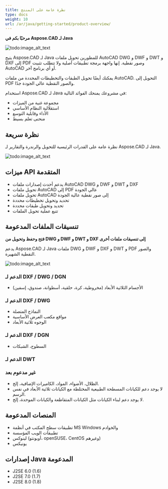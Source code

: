 ```yaml
---
title: نظرة عامة على المنتج
type: docs
weight: 10
url: /ar/java/getting-started/product-overview/
---
```


**مرحبًا بكم في Aspose.CAD لـ Java**

![todo:image_alt_text](https://i.imgur.com/qHeCKck.png)

يتيح Aspose.CAD لـ Java للمطورين تحويل ملفات AutoCAD DWG و DWF و DWT و DXF إلى PDF وصور نقطية. إنها واجهة برمجة تطبيقات أصلية ولا تتطلب تثبيت AutoCAD أو أي برنامج آخر.

يمكنك أيضًا تحويل الطبقات والتخطيطات المحددة من ملفات AutoCAD. التحويل إلى PDF والصور النقطية عالي الجودة جدًا.

استخدام Aspose.CAD لـ Java في مشروعك يمنحك الفوائد التالية:

- مجموعة غنية من الميزات
- استقلالية النظام الأساسي
- الأداء وقابلية التوسع
- منحنى تعلم بسيط




## **نظرة سريعة**
نظرة عامة على القدرات الرئيسية للتحويل والرندرة والتقارير لـ Aspose.CAD لـ Java.

![todo:image_alt_text](https://i.imgur.com/vLNnhkj.png)
## **ميزات API المتقدمة**
- يدعم أحدث إصدارات ملفات AutoCAD DWG و DWF و DWT و DXF
- تحويل ملفات AutoCAD إلى PDF عالي الجودة
- تحويل ملفات AutoCAD إلى صور نقطية عالية الجودة
- تحديد وتحويل تخطيطات محددة
- تحديد وتحويل طبقات محددة
- تتبع عملية تحويل الملفات
## **تنسيقات الملفات المدعومة**
**فتح وحفظ وتحويل من DWG و DWF و DWT و DXF إلى تنسيقات ملفات أخرى**

يدعم Aspose.CAD لـ Java ملفات DWG و DWF و DXF و DWT و PDF والصور النقطية الشهيرة.

![todo:image_alt_text](/cad/_assets/java/product-overview_1.png)
### **الدعم لـ DXF / DWG / DGN**
- الأجسام الثلاثية الأبعاد (مخروطية، كرة، حلقية، أسطوانة، صندوق، إسفين)
### **الدعم لـ DXF / DWG**
- النماذج المتصلة
- مواقع مكعب العرض الأساسية
- الوجوه ثلاثية الأبعاد
### **الدعم لـ DXF / DGN**
- السطوح، الشبكات
### **الدعم لـ DWT**

### **غير مدعوم بعد**
- الظلال، الأضواء، المواد، الكاميرات الإضافية، إلخ.
- لا يوجد دعم للكيانات المسطحة الطبيعية المختلطة مع الكيانات ثلاثية الأبعاد في نفس الرسم.
- لا يوجد دعم لبناء الكيانات مثل الكيانات المتقاطعة والكيانات الموحدة، إلخ.
## **المنصات المدعومة**
- تطبيقات سطح المكتب في أنظمة MS Windows والخوادم
- تطبيقات الويب المؤسسة
- لينوكس (أوبونتو، openSUSE، CentOS وغيرهم)
- يونيكس
## **إصدارات Java المدعومة**
- J2SE 6.0 (1.6)
- J2SE 7.0 (1.7)
- J2SE 8.0 (1.8)
